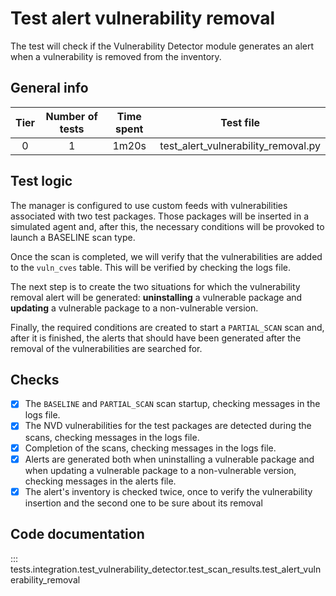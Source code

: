 # Test alert vulnerability removal

The test will check if the Vulnerability Detector module generates an alert when a vulnerability
is removed from the inventory.

## General info

|Tier | Number of tests | Time spent| Test file |
|:--:|:--:|:--:|:--:|
| 0 | 1 | 1m20s | test_alert_vulnerability_removal.py |

## Test logic

The manager is configured to use custom feeds with vulnerabilities associated with two test packages.
Those packages will be inserted in a simulated agent and, after this, the necessary conditions
will be provoked to launch a BASELINE scan type.

Once the scan is completed, we will verify that the vulnerabilities are added to the `vuln_cves` table.
This will be verified by checking the logs file.

The next step is to create the two situations for which the vulnerability removal alert will be generated:
**uninstalling** a vulnerable package and **updating** a vulnerable package to a non-vulnerable version.

Finally, the required conditions are created to start a `PARTIAL_SCAN` scan and, after it is finished,
the alerts that should have been generated after the removal of the vulnerabilities are searched for.

## Checks

- [x] The `BASELINE` and `PARTIAL_SCAN` scan startup, checking messages in the logs file.
- [x] The NVD vulnerabilities for the test packages are detected during the scans, checking messages in the logs file.
- [x] Completion of the scans, checking messages in the logs file.
- [x] Alerts are generated both when uninstalling a vulnerable package and when updating a vulnerable package
  to a non-vulnerable version, checking messages in the alerts file.
- [x] The alert's inventory is checked twice, once to verify the vulnerability insertion and the second one to be sure about its removal
## Code documentation

::: tests.integration.test_vulnerability_detector.test_scan_results.test_alert_vulnerability_removal
